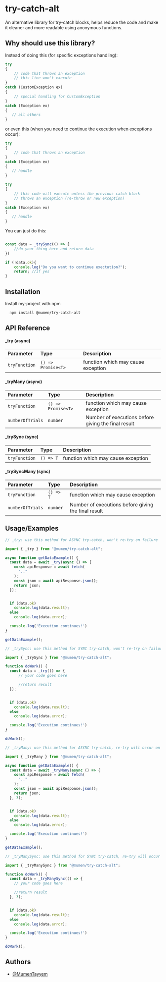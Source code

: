 
# try-catch-alt

An alternative library for try-catch blocks, helps reduce the code and make it cleaner and more readable using anonymous functions.

## Why should use this library?

Instead of doing this (for specific exceptions handling):

```typescript
try
{ 
    // code that throws an exception
    // this line won't execute
}
catch (CustomException ex)
{
    // special handling for CustomException 
}
catch (Exception ex)
{
   // all others
}
```

or even this (when you need to continue the execution when exceptions occur):
```typescript
try
{ 
    // code that throws an exception
}
catch (Exception ex)
{
   // handle
}

try
{ 
    // this code will execute unless the previous catch block 
    // throws an exception (re-throw or new exception) 
}
catch (Exception ex)
{
   // handle
}
```

You can just do this:
```typescript

const data = _trySync(() => {
    //do your thing here and return data
})

if (!data.ok){
    console.log("Do you want to continue exectution?");
    return; //if yes
}
```
## Installation

Install my-project with npm

```bash
  npm install @mumen/try-catch-alt
```
    
## API Reference

#### _try (async)


| Parameter | Type     | Description                |
| :-------- | :------- | :------------------------- |
| `tryFunction` | `() => Promise<T>` | function which may cause exception |


#### _tryMany (async)

| Parameter | Type     | Description                |
| :-------- | :------- | :------------------------- |
| `tryFunction` | `() => Promise<T>` | function which may cause exception |
| `numberOfTrials` | `number` | Number of executions before giving the final result |


#### _trySync (sync)


| Parameter | Type     | Description                |
| :-------- | :------- | :------------------------- |
| `tryFunction` | `() => T` | function which may cause exception |


#### _trySyncMany (sync)

| Parameter | Type     | Description                |
| :-------- | :------- | :------------------------- |
| `tryFunction` | `() => T` | function which may cause exception |
| `numberOfTrials` | `number` | Number of executions before giving the final result |




## Usage/Examples

```typescript
// _try: use this method for ASYNC try-catch, won't re-try on failure

import { _try } from "@mumen/try-catch-alt";

async function getDataExample() {
  const data = await _try(async () => {
    const apiResponse = await fetch(
      ".."
    );
    const json = await apiResponse.json();
    return json;
  });


  if (data.ok)
    console.log(data.result);
  else
    console.log(data.error);

  console.log('Execution continues!')
}

getDataExample();
```


```typescript
// _trySync: use this method for SYNC try-catch, won't re-try on failure

import { _trySync } from "@mumen/try-catch-alt";

function doWork() {
  const data = _try(() => {
      // your code goes here

      //return result
  });


  if (data.ok)
    console.log(data.result);
  else
    console.log(data.error);

  console.log('Execution continues!')
}

doWork();
```

```typescript
// _tryMany: use this method for ASYNC try-catch, re-try will occur on failure

import { _tryMany } from "@mumen/try-catch-alt";

async function getDataExample() {
  const data = await _tryMany(async () => {
    const apiResponse = await fetch(
      ".."
    );
    const json = await apiResponse.json();
    return json;
  }, 3);


  if (data.ok)
    console.log(data.result);
  else
    console.log(data.error);

  console.log('Execution continues!')
}

getDataExample();
```

```typescript
// _tryManySync: use this method for SYNC try-catch, re-try will occur on failure

import { _tryManySync } from "@mumen/try-catch-alt";

function doWork() {
  const data = _tryManySync(() => {
    // your code goes here

    //return result
  }, 3);


  if (data.ok)
    console.log(data.result);
  else
    console.log(data.error);

  console.log('Execution continues!')
}

doWork();
```

## Authors

- [@MumenTayyem](https://www.npmjs.com/settings/mu2men/profile)

